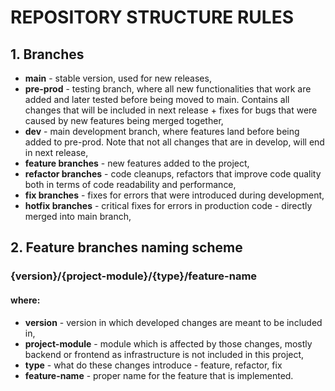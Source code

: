 # REPOSITORY STRUCTURE RULES

## 1. Branches
- **main** - stable version, used for new releases,
- **pre-prod** - testing branch, where all new functionalities that work are added and later tested before being moved to main. Contains all changes that
will be included in next release + fixes for bugs that were caused by new features being merged together,
- **dev** - main development branch, where features land before being added to 
pre-prod. Note that not all changes that are in develop, will end in next release,
- **feature branches** - new features added to the project,
- **refactor branches** - code cleanups, refactors that improve code quality both in terms of code readability and performance,
- **fix branches** - fixes for errors that were introduced during development,
- **hotfix branches** - critical fixes for errors in production code - directly merged into main branch,
## 2. Feature branches naming scheme
### {version}/{project-module}/{type}/feature-name
#### where:
- **version** - version in which developed changes are meant to be included in,
- **project-module** - module which is affected by those changes, mostly backend or frontend as infrastructure is not included in this project,
- **type** - what do these changes introduce - feature, refactor, fix
- **feature-name** - proper name for the feature that is implemented.